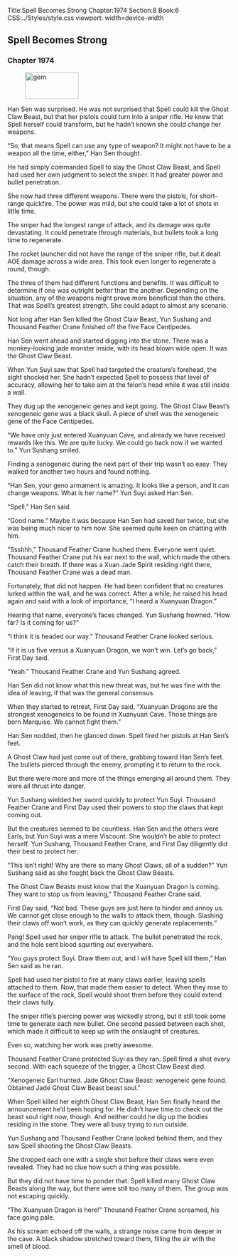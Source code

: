 Title:Spell Becomes Strong 
Chapter:1974 
Section:8 
Book:6 
CSS:../Styles/style.css 
viewport: width=device-width
  
## Spell Becomes Strong
### Chapter 1974
  
<figure>
	<img src="../Images/gem.gif" alt="gem" id="gem" width="120" height="60" />
</figure>
  

  
Han Sen was surprised. He was not surprised that Spell could kill the Ghost Claw Beast, but that her pistols could turn into a sniper rifle. He knew that Spell herself could transform, but he hadn’t known she could change her weapons.

“So, that means Spell can use any type of weapon? It might not have to be a weapon all the time, either,” Han Sen thought.

He had simply commanded Spell to slay the Ghost Claw Beast, and Spell had used her own judgment to select the sniper. It had greater power and bullet penetration.

She now had three different weapons. There were the pistols, for short-range quickfire. The power was mild, but she could take a lot of shots in little time.

The sniper had the longest range of attack, and its damage was quite devastating. It could penetrate through materials, but bullets took a long time to regenerate.

The rocket launcher did not have the range of the sniper rifle, but it dealt AOE damage across a wide area. This took even longer to regenerate a round, though.

The three of them had different functions and benefits. It was difficult to determine if one was outright better than the another. Depending on the situation, any of the weapons might prove more beneficial than the others. That was Spell’s greatest strength. She could adapt to almost any scenario.

Not long after Han Sen killed the Ghost Claw Beast, Yun Sushang and Thousand Feather Crane finished off the five Face Centipedes.

Han Sen went ahead and started digging into the stone. There was a monkey-looking jade monster inside, with its head blown wide open. It was the Ghost Claw Beast.

When Yun Suyi saw that Spell had targeted the creature’s forehead, the sight shocked her. She hadn’t expected Spell to possess that level of accuracy, allowing her to take aim at the felon’s head while it was still inside a wall.

They dug up the xenogeneic genes and kept going. The Ghost Claw Beast’s xenogeneic gene was a black skull. A piece of shell was the xenogeneic gene of the Face Centipedes.

“We have only just entered Xuanyuan Cave, and already we have received rewards like this. We are quite lucky. We could go back now if we wanted to.” Yun Sushang smiled.

Finding a xenogeneic during the next part of their trip wasn’t so easy. They walked for another two hours and found nothing.

“Han Sen, your geno armament is amazing. It looks like a person, and it can change weapons. What is her name?” Yun Suyi asked Han Sen.

“Spell,” Han Sen said.

“Good name.” Maybe it was because Han Sen had saved her twice, but she was being much nicer to him now. She seemed quite keen on chatting with him.

“Ssshhh,” Thousand Feather Crane hushed them. Everyone went quiet. Thousand Feather Crane put his ear next to the wall, which made the others catch their breath. If there was a Xuan Jade Spirit residing right there, Thousand Feather Crane was a dead man.

Fortunately, that did not happen. He had been confident that no creatures lurked within the wall, and he was correct. After a while, he raised his head again and said with a look of importance, “I heard a Xuanyuan Dragon.”

Hearing that name, everyone’s faces changed. Yun Sushang frowned. “How far? Is it coming for us?”

“I think it is headed our way.” Thousand Feather Crane looked serious.

“If it is us five versus a Xuanyuan Dragon, we won’t win. Let’s go back,” First Day said.

“Yeah.” Thousand Feather Crane and Yun Sushang agreed.

Han Sen did not know what this new threat was, but he was fine with the idea of leaving, if that was the general consensus.

When they started to retreat, First Day said, “Xuanyuan Dragons are the strongest xenogeneics to be found in Xuanyuan Cave. Those things are born Marquise. We cannot fight them.”

Han Sen nodded, then he glanced down. Spell fired her pistols at Han Sen’s feet.

A Ghost Claw had just come out of there, grabbing toward Han Sen’s feet. The bullets pierced through the enemy, prompting it to return to the rock.

But there were more and more of the things emerging all around them. They were all thrust into danger.

Yun Sushang wielded her sword quickly to protect Yun Suyi. Thousand Feather Crane and First Day used their powers to stop the claws that kept coming out.

But the creatures seemed to be countless. Han Sen and the others were Earls, but Yun Suyi was a mere Viscount. She wouldn’t be able to protect herself. Yun Sushang, Thousand Feather Crane, and First Day diligently did their best to protect her.

“This isn’t right! Why are there so many Ghost Claws, all of a sudden?” Yun Sushang said as she fought back the Ghost Claw Beasts.

The Ghost Claw Beasts must know that the Xuanyuan Dragon is coming. They want to stop us from leaving,” Thousand Feather Crane said.

First Day said, “Not bad. These guys are just here to hinder and annoy us. We cannot get close enough to the walls to attack them, though. Slashing their claws off won’t work, as they can quickly generate replacements.”

Pang! Spell used her sniper rifle to attack. The bullet penetrated the rock, and the hole sent blood squirting out everywhere.

“You guys protect Suyi. Draw them out, and I will have Spell kill them,” Han Sen said as he ran.

Spell had used her pistol to fire at many claws earlier, leaving spells attached to them. Now, that made them easier to detect. When they rose to the surface of the rock, Spell would shoot them before they could extend their claws fully.

The sniper rifle’s piercing power was wickedly strong, but it still took some time to generate each new bullet. One second passed between each shot, which made it difficult to keep up with the onslaught of creatures.

Even so, watching her work was pretty awesome.

Thousand Feather Crane protected Suyi as they ran. Spell fired a shot every second. With each squeeze of the trigger, a Ghost Claw Beast died.

“Xenogeneic Earl hunted. Jade Ghost Claw Beast: xenogeneic gene found. Obtained Jade Ghost Claw Beast beast soul.”

When Spell killed her eighth Ghost Claw Beast, Han Sen finally heard the announcement he’d been hoping for. He didn’t have time to check out the beast soul right now, though. And neither could he dig up the bodies residing in the stone. They were all busy trying to run outside.

Yun Sushang and Thousand Feather Crane looked behind them, and they saw Spell shooting the Ghost Claw Beasts.

She dropped each one with a single shot before their claws were even revealed. They had no clue how such a thing was possible.

But they did not have time to ponder that. Spell killed many Ghost Claw Beasts along the way, but there were still too many of them. The group was not escaping quickly.

“The Xuanyuan Dragon is here!” Thousand Feather Crane screamed, his face going pale.

As his scream echoed off the walls, a strange noise came from deeper in the cave. A black shadow stretched toward them, filling the air with the smell of blood.
